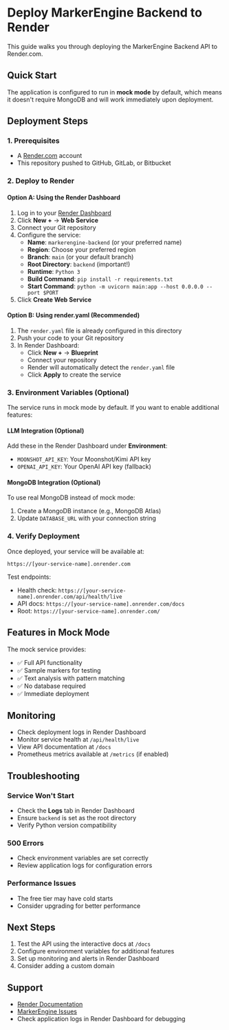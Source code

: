 # Deploy MarkerEngine Backend to Render

This guide walks you through deploying the MarkerEngine Backend API to Render.com.

## Quick Start

The application is configured to run in **mock mode** by default, which means it doesn't require MongoDB and will work immediately upon deployment.

## Deployment Steps

### 1. Prerequisites
- A [Render.com](https://render.com) account
- This repository pushed to GitHub, GitLab, or Bitbucket

### 2. Deploy to Render

#### Option A: Using the Render Dashboard

1. Log in to your [Render Dashboard](https://dashboard.render.com)
2. Click **New +** → **Web Service**
3. Connect your Git repository
4. Configure the service:
   - **Name**: `markerengine-backend` (or your preferred name)
   - **Region**: Choose your preferred region
   - **Branch**: `main` (or your default branch)
   - **Root Directory**: `backend` (important!)
   - **Runtime**: `Python 3`
   - **Build Command**: `pip install -r requirements.txt`
   - **Start Command**: `python -m uvicorn main:app --host 0.0.0.0 --port $PORT`
5. Click **Create Web Service**

#### Option B: Using render.yaml (Recommended)

1. The `render.yaml` file is already configured in this directory
2. Push your code to your Git repository
3. In Render Dashboard:
   - Click **New +** → **Blueprint**
   - Connect your repository
   - Render will automatically detect the `render.yaml` file
   - Click **Apply** to create the service

### 3. Environment Variables (Optional)

The service runs in mock mode by default. If you want to enable additional features:

#### LLM Integration (Optional)
Add these in the Render Dashboard under **Environment**:
- `MOONSHOT_API_KEY`: Your Moonshot/Kimi API key
- `OPENAI_API_KEY`: Your OpenAI API key (fallback)

#### MongoDB Integration (Optional)
To use real MongoDB instead of mock mode:
1. Create a MongoDB instance (e.g., MongoDB Atlas)
2. Update `DATABASE_URL` with your connection string

### 4. Verify Deployment

Once deployed, your service will be available at:
```
https://[your-service-name].onrender.com
```

Test endpoints:
- Health check: `https://[your-service-name].onrender.com/api/health/live`
- API docs: `https://[your-service-name].onrender.com/docs`
- Root: `https://[your-service-name].onrender.com/`

## Features in Mock Mode

The mock service provides:
- ✅ Full API functionality
- ✅ Sample markers for testing
- ✅ Text analysis with pattern matching
- ✅ No database required
- ✅ Immediate deployment

## Monitoring

- Check deployment logs in Render Dashboard
- Monitor service health at `/api/health/live`
- View API documentation at `/docs`
- Prometheus metrics available at `/metrics` (if enabled)

## Troubleshooting

### Service Won't Start
- Check the **Logs** tab in Render Dashboard
- Ensure `backend` is set as the root directory
- Verify Python version compatibility

### 500 Errors
- Check environment variables are set correctly
- Review application logs for configuration errors

### Performance Issues
- The free tier may have cold starts
- Consider upgrading for better performance

## Next Steps

1. Test the API using the interactive docs at `/docs`
2. Configure environment variables for additional features
3. Set up monitoring and alerts in Render Dashboard
4. Consider adding a custom domain

## Support

- [Render Documentation](https://docs.render.com)
- [MarkerEngine Issues](https://github.com/your-repo/issues)
- Check application logs in Render Dashboard for debugging